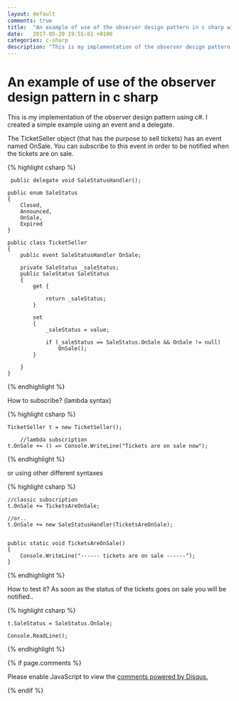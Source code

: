 ```yaml
---
layout: default
comments: true
title:  "An example of use of the observer design pattern in c sharp with events and delegates"
date:   2017-05-20 19:55:01 +0100
categories: c-sharp
description: "This is my implementation of the observer design pattern using c#"
---
```

# [](#header-1)An example of use of the observer design pattern in c sharp

This is my implementation of the observer design pattern using c#. I created a simple example using an event and a delegate. 

The TicketSeller object (that has the purpose to sell tickets) has an event named OnSale. You can subscribe to this event in order to be notified when the tickets are on sale. 

{% highlight csharp %}

     public delegate void SaleStatusHandler();

    public enum SaleStatus
    {
        Closed,
        Announced,
        OnSale,
        Expired
    }

    public class TicketSeller
    {
        public event SaleStatusHandler OnSale;

        private SaleStatus _saleStatus;
        public SaleStatus SaleStatus
        {
            get {

                return _saleStatus;
            }

            set
            {
                _saleStatus = value;

                if (_saleStatus == SaleStatus.OnSale && OnSale != null)
                    OnSale();
            }

        }
    }

{% endhighlight %}


How to subscribe? (lambda syntax)

{% highlight csharp %}

	TicketSeller t = new TicketSeller();

        //lambda subscription
    t.OnSale += () => Console.WriteLine("Tickets are on sale now");

{% endhighlight %}


or using other different syntaxes

{% highlight csharp %}

    //classic subscription
    t.OnSale += TicketsAreOnSale;

    //or..
    t.OnSale += new SaleStatusHandler(TicketsAreOnSale);
			
			
	public static void TicketsAreOnSale()
	{
		Console.WriteLine("------ tickets are on sale ------");
	}

{% endhighlight %}


How to test it? As soon as the status of the tickets goes on sale you will be notified..

{% highlight csharp %}

	t.SaleStatus = SaleStatus.OnSale;
	
	Console.ReadLine();
			
{% endhighlight %}


{% if page.comments %}

<div id="disqus_thread"></div>
<script>

/**
*  RECOMMENDED CONFIGURATION VARIABLES: EDIT AND UNCOMMENT THE SECTION BELOW TO INSERT DYNAMIC VALUES FROM YOUR PLATFORM OR CMS.
*  LEARN WHY DEFINING THESE VARIABLES IS IMPORTANT: https://disqus.com/admin/universalcode/#configuration-variables*/

var disqus_config = function () {
this.page.url = 'https://maciti.github.io/c-sharp/2017/05/28/observer-design-pattern-c-sharp.html';  // Replace PAGE_URL with your page's canonical URL variable
this.page.identifier = '2017-05-20-observer-design-pattern-c-sharp'; // Replace PAGE_IDENTIFIER with your page's unique identifier variable
};

(function() { // DON'T EDIT BELOW THIS LINE
var d = document, s = d.createElement('script');
s.src = 'https://maciti-github-io.disqus.com/embed.js';
s.setAttribute('data-timestamp', +new Date());
(d.head || d.body).appendChild(s);
})();
</script>
<noscript>Please enable JavaScript to view the <a href="https://disqus.com/?ref_noscript">comments powered by Disqus.</a></noscript>
  
{% endif %}
